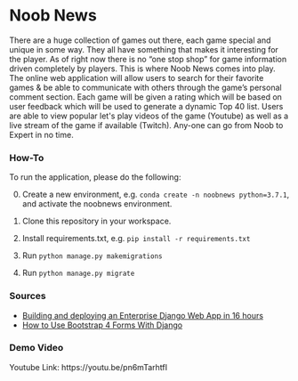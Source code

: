 <h1>Noob News </h1>
There are a huge collection of games out there, each game special and unique in some way. They all have something that makes it interesting for the player. As of right now there is no “one stop shop” for game information driven completely by players. 
This is where Noob News comes into play. The online web application will allow users to search for their favorite games & be able to communicate with others through the game’s personal comment section. Each game will be given a rating which will be based on user feedback which will be used to generate a dynamic Top 40 list. Users are able to view popular let's play videos of the game (Youtube) as well as a live stream of the game if available (Twitch). 
Any-one can go from Noob to Expert in no time.


<h3> How-To</h3>

To run the application, please do the following:

0. Create a new environment, e.g. `conda create -n noobnews python=3.7.1`, and activate the noobnews environment.

1. Clone this repository in your workspace.

2. Install requirements.txt, e.g. `pip install -r requirements.txt`

3. Run `python manage.py makemigrations`

4. Run `python manage.py migrate`

<h3>Sources</h3>

- [Building and deploying an Enterprise Django Web App in 16 hours](https://medium.com/python-pandemonium/building-and-deploying-an-enterprise-django-web-app-in-16-hours-79e018f7b94c)
- [How to Use Bootstrap 4 Forms With Django](https://simpleisbetterthancomplex.com/tutorial/2018/08/13/how-to-use-bootstrap-4-forms-with-django.html)

<h3>Demo Video</h3>
Youtube Link: https://youtu.be/pn6mTarhtfI
